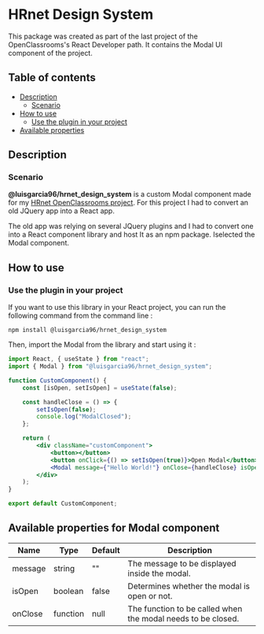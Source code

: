 # HRnet Design System

This package was created as part of the last project of the OpenClassrooms's React Developer path. It contains the Modal UI component of the project.

## Table of contents

- [Description](#description)
  - [Scenario](#scenario)
- [How to use](#how-to-use)
  - [Use the plugin in your project](#use-the-plugin-in-your-project)
- [Available properties](#available-properties)

## Description

### Scenario

**@luisgarcia96/hrnet_design_system** is a custom Modal component made for my [HRnet OpenClassrooms project](https://github.com/luisgarcia96/hrnet). For this project I had to convert an old JQuery app into a React app.

The old app was relying on several JQuery plugins and I had to convert one into a React component library and host It as an npm package. Iselected the Modal component.

## How to use

### Use the plugin in your project

If you want to use this library in your React project, you can run the following command from the command line :

```
npm install @luisgarcia96/hrnet_design_system
```

Then, import the Modal from the library and start using it :

```jsx
import React, { useState } from "react";
import { Modal } from "@luisgarcia96/hrnet_design_system";

function CustomComponent() {
	const [isOpen, setIsOpen] = useState(false);

	const handleClose = () => {
		setIsOpen(false);
		console.log("ModalClosed");
	};

	return (
		<div className="customComponent">
			<button></button>
			<button onClick={() => setIsOpen(true)}>Open Modal</button>
			<Modal message={"Hello World!"} onClose={handleClose} isOpen={isOpen} />
		</div>
	);
}

export default CustomComponent;
```

## Available properties for Modal component

| Name    | Type     | Default | Description                                                  |
| ------- | -------- | ------- | ------------------------------------------------------------ |
| message | string   | ""      | The message to be displayed inside the modal.                |
| isOpen  | boolean  | false   | Determines whether the modal is open or not.                 |
| onClose | function | null    | The function to be called when the modal needs to be closed. |
